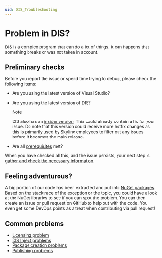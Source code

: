 ```yaml
---
uid: DIS_Troubleshooting
---
```


# Problem in DIS?

DIS is a complex program that can do a lot of things. It can happens that something breaks or was not taken in account.

## Preliminary checks

Before you report the issue or spend time trying to debug, please check the following items:

- Are you using the latest version of Visual Studio?

- Are you using the latest version of DIS?

  > [!NOTE]
  > DIS also has an [insider version](https://community.dataminer.services/dataminer-integration-studio-other-downloads/). This could already contain a fix for your issue. Do note that this version could receive more hotfix changes as this is primarily used by Skyline employees to filter out any issues before it becomes the main release.

- Are all [prerequisites](xref:Prerequisites) met?

When you have checked all this, and the issue persists, your next step is [gather and check the necessary information](xref:DIS_Troubleshooting_RetrieveInformation).

## Feeling adventurous?

A big portion of our code has been extracted and put into [NuGet packages](xref:Platform_independent_CICD#nuget-libraries). Based on the stacktrace of the exception or the topic, you could have a look at the NuGet libraries to see if you can spot the problem. You can then create an issue or pull request on GitHub to help out with the code. You even get some DevOps points as a treat when contributing via pull request!

## Common problems

- [Licensing problem](xref:DIS_Troubleshooting_LicenseIssue)
- [DIS Inject problems](xref:DIS_Troubleshooting_DisInject)
- [Package creation problems](xref:DIS_Troubleshooting_CompilationFailure)
- [Publishing problems](xref:DIS_Troubleshooting_UploadFailure)
